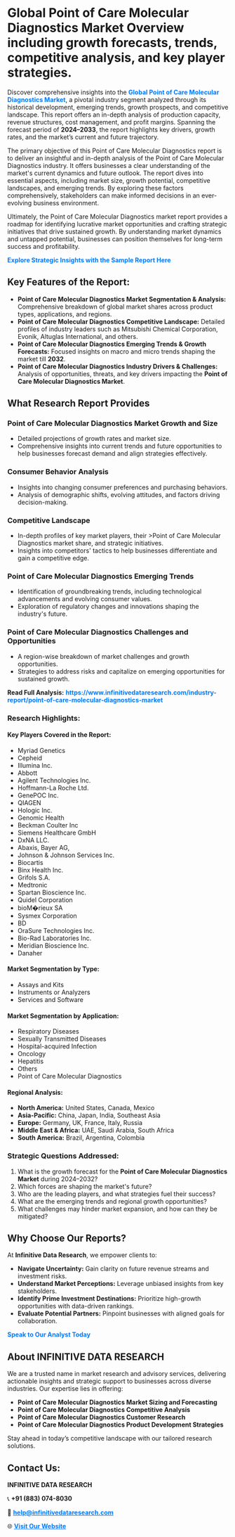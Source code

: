 <h1>Global Point of Care Molecular Diagnostics Market Overview including growth forecasts, trends, competitive analysis, and key player strategies.</h1>
<p>
Discover comprehensive insights into the 
<a href="https://www.infinitivedataresearch.com/industry-report/point-of-care-molecular-diagnostics-market" rel="dofollow" style="color: #007BFF; text-decoration: none;"><strong>Global Point of Care Molecular Diagnostics Market</strong></a>, a pivotal industry segment analyzed through its historical development, emerging trends, growth prospects, and competitive landscape. This report offers an in-depth analysis of production capacity, revenue structures, cost management, and profit margins. Spanning the forecast period of <strong>2024–2033</strong>, the report highlights key drivers, growth rates, and the market’s current and future trajectory.
</p>
<p>
The primary objective of this Point of Care Molecular Diagnostics report is to deliver an insightful and in-depth analysis of the Point of Care Molecular Diagnostics industry. It offers businesses a clear understanding of the market's current dynamics and future outlook. The report dives into essential aspects, including market size, growth potential, competitive landscapes, and emerging trends. By exploring these factors comprehensively, stakeholders can make informed decisions in an ever-evolving business environment.
</p>
<p>
Ultimately, the Point of Care Molecular Diagnostics market report provides a roadmap for identifying lucrative market opportunities and crafting strategic initiatives that drive sustained growth. By understanding market dynamics and untapped potential, businesses can position themselves for long-term success and profitability.
</p>
<p>
<a href="https://www.infinitivedataresearch.com/request-sample/reportId=111536" style="color: #007BFF; text-decoration: none;"><strong>Explore Strategic Insights with the Sample Report Here</strong></a>
</p>

<h2>Key Features of the Report:</h2>
<ul>
<li><strong>Point of Care Molecular Diagnostics Market Segmentation & Analysis:</strong> Comprehensive breakdown of global market shares across product types, applications, and regions.</li>
<li><strong>Point of Care Molecular Diagnostics Competitive Landscape:</strong> Detailed profiles of industry leaders such as Mitsubishi Chemical Corporation, Evonik, Altuglas International, and others.</li>
<li><strong>Point of Care Molecular Diagnostics Emerging Trends & Growth Forecasts:</strong> Focused insights on macro and micro trends shaping the market till <strong>2032</strong>.</li>
<li><strong>Point of Care Molecular Diagnostics Industry Drivers & Challenges:</strong> Analysis of opportunities, threats, and key drivers impacting the <strong>Point of Care Molecular Diagnostics Market</strong>.</li>
</ul>

<h2>What Research Report Provides</h2>
<h3>Point of Care Molecular Diagnostics Market Growth and Size</h3>
<ul>
<li>Detailed projections of growth rates and market size.</li>
<li>Comprehensive insights into current trends and future opportunities to help businesses forecast demand and align strategies effectively.</li>
</ul>

<h3>Consumer Behavior Analysis</h3>
<ul>
<li>Insights into changing consumer preferences and purchasing behaviors.</li>
<li>Analysis of demographic shifts, evolving attitudes, and factors driving decision-making.</li>
</ul>

<h3>Competitive Landscape</h3>
<ul>
<li>In-depth profiles of key market players, their >Point of Care Molecular Diagnostics market share, and strategic initiatives.</li>
<li>Insights into competitors' tactics to help businesses differentiate and gain a competitive edge.</li>
</ul>

<h3>Point of Care Molecular Diagnostics Emerging Trends</h3>
<ul>
<li>Identification of groundbreaking trends, including technological advancements and evolving consumer values.</li>
<li>Exploration of regulatory changes and innovations shaping the industry's future.</li>
</ul>

<h3>Point of Care Molecular Diagnostics Challenges and Opportunities</h3>
<ul>
<li>A region-wise breakdown of market challenges and growth opportunities.</li>
<li>Strategies to address risks and capitalize on emerging opportunities for sustained growth.</li>
</ul>
<p><strong>Read Full Analysis:</strong> <a href="https://www.infinitivedataresearch.com/industry-report/point-of-care-molecular-diagnostics-market" rel="dofollow" style="color: #007BFF; text-decoration: none;"><strong>https://www.infinitivedataresearch.com/industry-report/point-of-care-molecular-diagnostics-market</strong></a></p>
<h3>Research Highlights:</h3>
<h4>Key Players Covered in the Report:</h4>
<ul><li>Myriad Genetics</li><li>Cepheid</li><li>Illumina Inc.</li><li>Abbott</li><li>Agilent Technologies Inc.</li><li>Hoffmann-La Roche Ltd.</li><li>GenePOC Inc.</li><li>QIAGEN</li><li>Hologic Inc.</li><li>Genomic Health</li><li>Beckman Coulter Inc</li><li>Siemens Healthcare GmbH</li><li>DxNA LLC.</li><li>Abaxis, Bayer AG,</li><li>Johnson &amp; Johnson Services Inc.</li><li>Biocartis</li><li>Binx Health Inc.</li><li>Grifols S.A.</li><li>Medtronic</li><li>Spartan Bioscience Inc.</li><li>Quidel Corporation</li><li>bioM�rieux SA</li><li>Sysmex Corporation</li><li>BD</li><li>OraSure Technologies Inc.</li><li>Bio-Rad Laboratories Inc.</li><li>Meridian Bioscience Inc.</li><li>Danaher</li></ul>
<h4>Market Segmentation by Type:</h4>
<ul><li>Assays and Kits</li><li>Instruments or Analyzers</li><li>Services and Software</li></ul>
<h4>Market Segmentation by Application:</h4>
<ul><li>Respiratory Diseases</li><li>Sexually Transmitted Diseases</li><li>Hospital-acquired Infection</li><li>Oncology</li><li>Hepatitis</li><li>Others</li><li>Point of Care Molecular Diagnostics</li></ul>

<h4>Regional Analysis:</h4>
<ul>
<li><strong>North America:</strong> United States, Canada, Mexico</li>
<li><strong>Asia-Pacific:</strong> China, Japan, India, Southeast Asia</li>
<li><strong>Europe:</strong> Germany, UK, France, Italy, Russia</li>
<li><strong>Middle East & Africa:</strong> UAE, Saudi Arabia, South Africa</li>
<li><strong>South America:</strong> Brazil, Argentina, Colombia</li>
</ul>

<h3>Strategic Questions Addressed:</h3>
<ol>
<li>What is the growth forecast for the <strong>Point of Care Molecular Diagnostics Market</strong> during 2024–2032?</li>
<li>Which forces are shaping the market's future?</li>
<li>Who are the leading players, and what strategies fuel their success?</li>
<li>What are the emerging trends and regional growth opportunities?</li>
<li>What challenges may hinder market expansion, and how can they be mitigated?</li>
</ol>

<h2>Why Choose Our Reports?</h2>
<p>At <strong>Infinitive Data Research</strong>, we empower clients to:</p>
<ul>
<li><strong>Navigate Uncertainty:</strong> Gain clarity on future revenue streams and investment risks.</li>
<li><strong>Understand Market Perceptions:</strong> Leverage unbiased insights from key stakeholders.</li>
<li><strong>Identify Prime Investment Destinations:</strong> Prioritize high-growth opportunities with data-driven rankings.</li>
<li><strong>Evaluate Potential Partners:</strong> Pinpoint businesses with aligned goals for collaboration.</li>
</ul>
<p><a href="https://www.infinitivedataresearch.com/industry-report/point-of-care-molecular-diagnostics-market" rel="dofollow" style="color: #007BFF; text-decoration: none;"><strong>Speak to Our Analyst Today</strong></a></p>

<h2>About INFINITIVE DATA RESEARCH</h2>
<p>We are a trusted name in market research and advisory services, delivering actionable insights and strategic support to businesses across diverse industries. Our expertise lies in offering:</p>
<ul>
<li><strong>Point of Care Molecular Diagnostics Market Sizing and Forecasting</strong></li>
<li><strong>Point of Care Molecular Diagnostics Competitive Analysis</strong></li>
<li><strong>Point of Care Molecular Diagnostics Customer Research</strong></li>
<li><strong>Point of Care Molecular Diagnostics Product Development Strategies</strong></li>
</ul>
<p>Stay ahead in today’s competitive landscape with our tailored research solutions.</p>

<h2>Contact Us:</h2>
<p><strong>INFINITIVE DATA RESEARCH</strong></p>
<p>📞 <strong>+91 (883) 074-8030</strong></p>
<p>📧 <strong><a href="mailto:help@infinitivedataresearch.com" style="color: #007BFF;">help@infinitivedataresearch.com</a></strong></p>
<p>🌐 <strong><a href="https://www.infinitivedataresearch.com" rel="dofollow" style="color: #007BFF;">Visit Our Website</a></strong></p>